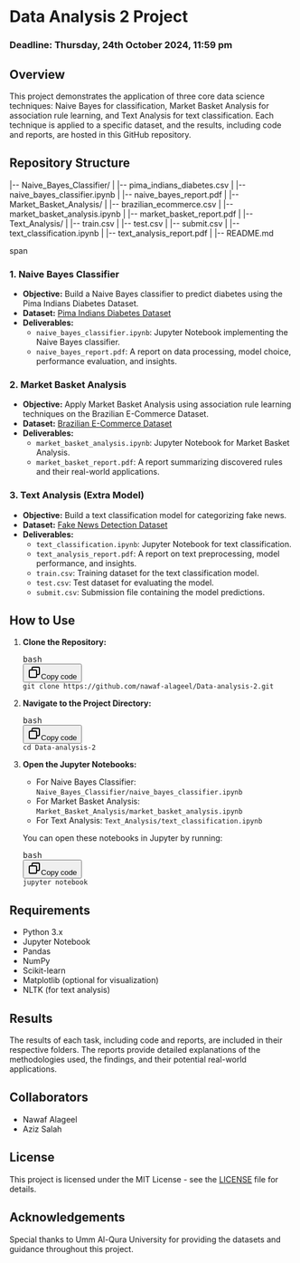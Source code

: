 
# Data Analysis 2 Project

### Deadline: Thursday, 24th October 2024, 11:59 pm

## Overview

This project demonstrates the application of three core data science techniques: Naive Bayes for classification, Market Basket Analysis for association rule learning, and Text Analysis for text classification. Each technique is applied to a specific dataset, and the results, including code and reports, are hosted in this GitHub repository.

## Repository Structure

|-- Naive_Bayes_Classifier/
|   |-- pima_indians_diabetes.csv
|   |-- naive_bayes_classifier.ipynb
|   |-- naive_bayes_report.pdf
|
|-- Market_Basket_Analysis/
|   |-- brazilian_ecommerce.csv
|   |-- market_basket_analysis.ipynb
|   |-- market_basket_report.pdf
|
|-- Text_Analysis/
|   |-- train.csv
|   |-- test.csv
|   |-- submit.csv
|   |-- text_classification.ipynb
|   |-- text_analysis_report.pdf
|
|-- README.md

span

### 1. Naive Bayes Classifier

* **Objective:** Build a Naive Bayes classifier to predict diabetes using the Pima Indians Diabetes Dataset.
* **Dataset:** [Pima Indians Diabetes Dataset]()
* **Deliverables:**
  * `naive_bayes_classifier.ipynb`: Jupyter Notebook implementing the Naive Bayes classifier.
  * `naive_bayes_report.pdf`: A report on data processing, model choice, performance evaluation, and insights.

### 2. Market Basket Analysis

* **Objective:** Apply Market Basket Analysis using association rule learning techniques on the Brazilian E-Commerce Dataset.
* **Dataset:** [Brazilian E-Commerce Dataset](https://www.kaggle.com/datasets/olistbr/brazilian-ecommerce)
* **Deliverables:**
  * `market_basket_analysis.ipynb`: Jupyter Notebook for Market Basket Analysis.
  * `market_basket_report.pdf`: A report summarizing discovered rules and their real-world applications.

### 3. Text Analysis (Extra Model)

* **Objective:** Build a text classification model for categorizing fake news.
* **Dataset:** [Fake News Detection Dataset](https://www.kaggle.com/c/fake-news/data)
* **Deliverables:**
  * `text_classification.ipynb`: Jupyter Notebook for text classification.
  * `text_analysis_report.pdf`: A report on text preprocessing, model performance, and insights.
  * `train.csv`: Training dataset for the text classification model.
  * `test.csv`: Test dataset for evaluating the model.
  * `submit.csv`: Submission file containing the model predictions.

## How to Use

1. **Clone the Repository:**

   <pre><div class="dark bg-gray-950 contain-inline-size rounded-md border-[0.5px] border-token-border-medium"><div class="flex items-center relative text-token-text-secondary bg-token-main-surface-secondary px-4 py-2 text-xs font-sans justify-between rounded-t-md"><span>bash</span><div class="flex items-center"><span class="" data-state="closed"><button class="flex gap-1 items-center"><svg xmlns="http://www.w3.org/2000/svg" width="24" height="24" fill="none" viewBox="0 0 24 24" class="icon-sm"><path fill="currentColor" fill-rule="evenodd" d="M7 5a3 3 0 0 1 3-3h9a3 3 0 0 1 3 3v9a3 3 0 0 1-3 3h-2v2a3 3 0 0 1-3 3H5a3 3 0 0 1-3-3v-9a3 3 0 0 1 3-3h2zm2 2h5a3 3 0 0 1 3 3v5h2a1 1 0 0 0 1-1V5a1 1 0 0 0-1-1h-9a1 1 0 0 0-1 1zM5 9a1 1 0 0 0-1 1v9a1 1 0 0 0 1 1h9a1 1 0 0 0 1-1v-9a1 1 0 0 0-1-1z" clip-rule="evenodd"></path></svg>Copy code</button></span></div></div><div class="overflow-y-auto p-4" dir="ltr"><code class="!whitespace-pre hljs language-bash">git clone https://github.com/nawaf-alageel/Data-analysis-2.git
   </code></div></div></pre>
2. **Navigate to the Project Directory:**

   <pre><div class="dark bg-gray-950 contain-inline-size rounded-md border-[0.5px] border-token-border-medium"><div class="flex items-center relative text-token-text-secondary bg-token-main-surface-secondary px-4 py-2 text-xs font-sans justify-between rounded-t-md"><span>bash</span><div class="flex items-center"><span class="" data-state="closed"><button class="flex gap-1 items-center"><svg xmlns="http://www.w3.org/2000/svg" width="24" height="24" fill="none" viewBox="0 0 24 24" class="icon-sm"><path fill="currentColor" fill-rule="evenodd" d="M7 5a3 3 0 0 1 3-3h9a3 3 0 0 1 3 3v9a3 3 0 0 1-3 3h-2v2a3 3 0 0 1-3 3H5a3 3 0 0 1-3-3v-9a3 3 0 0 1 3-3h2zm2 2h5a3 3 0 0 1 3 3v5h2a1 1 0 0 0 1-1V5a1 1 0 0 0-1-1h-9a1 1 0 0 0-1 1zM5 9a1 1 0 0 0-1 1v9a1 1 0 0 0 1 1h9a1 1 0 0 0 1-1v-9a1 1 0 0 0-1-1z" clip-rule="evenodd"></path></svg>Copy code</button></span></div></div><div class="overflow-y-auto p-4" dir="ltr"><code class="!whitespace-pre hljs language-bash">cd Data-analysis-2
   </code></div></div></pre>
3. **Open the Jupyter Notebooks:**

   * For Naive Bayes Classifier: `Naive_Bayes_Classifier/naive_bayes_classifier.ipynb`
   * For Market Basket Analysis: `Market_Basket_Analysis/market_basket_analysis.ipynb`
   * For Text Analysis: `Text_Analysis/text_classification.ipynb`

   You can open these notebooks in Jupyter by running:

   <pre><div class="dark bg-gray-950 contain-inline-size rounded-md border-[0.5px] border-token-border-medium"><div class="flex items-center relative text-token-text-secondary bg-token-main-surface-secondary px-4 py-2 text-xs font-sans justify-between rounded-t-md"><span>bash</span><div class="flex items-center"><span class="" data-state="closed"><button class="flex gap-1 items-center"><svg xmlns="http://www.w3.org/2000/svg" width="24" height="24" fill="none" viewBox="0 0 24 24" class="icon-sm"><path fill="currentColor" fill-rule="evenodd" d="M7 5a3 3 0 0 1 3-3h9a3 3 0 0 1 3 3v9a3 3 0 0 1-3 3h-2v2a3 3 0 0 1-3 3H5a3 3 0 0 1-3-3v-9a3 3 0 0 1 3-3h2zm2 2h5a3 3 0 0 1 3 3v5h2a1 1 0 0 0 1-1V5a1 1 0 0 0-1-1h-9a1 1 0 0 0-1 1zM5 9a1 1 0 0 0-1 1v9a1 1 0 0 0 1 1h9a1 1 0 0 0 1-1v-9a1 1 0 0 0-1-1z" clip-rule="evenodd"></path></svg>Copy code</button></span></div></div><div class="overflow-y-auto p-4" dir="ltr"><code class="!whitespace-pre hljs language-bash">jupyter notebook
   </code></div></div></pre>

## Requirements

* Python 3.x
* Jupyter Notebook
* Pandas
* NumPy
* Scikit-learn
* Matplotlib (optional for visualization)
* NLTK (for text analysis)

## Results

The results of each task, including code and reports, are included in their respective folders. The reports provide detailed explanations of the methodologies used, the findings, and their potential real-world applications.

## Collaborators

* Nawaf Alageel
* Aziz Salah

## **License**

This project is licensed under the MIT License - see the [LICENSE]() file for details.

## Acknowledgements

Special thanks to Umm Al-Qura University for providing the datasets and guidance throughout this project.
